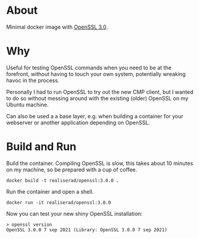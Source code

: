 # About

Minimal docker image with [OpenSSL 3.0](https://www.openssl.org/blog/blog/2021/09/07/OpenSSL3.Final).

# Why

Useful for testing OpenSSL commands when you need to be at the forefront, without having to touch your own system, potentially wreaking havoc in the process. 

Personally I had to run OpenSSL to try out the new CMP client, but I wanted to do so without messing around with the existing (older) OpenSSL on my Ubuntu machine.

Can also be used a a base layer, e.g. when building a container for your webserver or another application depending on OpenSSL.

# Build and Run

Build the container. Compiling OpenSSL is slow, this takes about 10 minutes on my machine, so be prepared with a cup of coffee.

```
docker build -t realiserad/openssl:3.0.0 .
```

Run the container and open a shell.
```
docker run -it realiserad/openssl:3.0.0
```

Now you can test your new shiny OpenSSL installation:
```
> openssl version
OpenSSL 3.0.0 7 sep 2021 (Library: OpenSSL 3.0.0 7 sep 2021)
```
